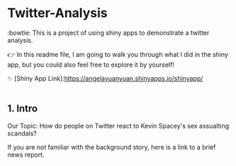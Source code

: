 # Twitter-Analysis

:bowtie: This is a project of using shiny apps to demonstrate a twitter analysis.<br>

:point_right: In this readme file, I am going to walk you through what I did in the shiny app, but you could also feel free to explore it by yourself!<br>

:sparkles: [Shiny App Link]:https://angelayuanyuan.shinyapps.io/shinyapp/
<br>
<br>

## 1. Intro

Our Topic: How do people on Twitter react to Kevin Spacey's sex assualting scandals?<br>

If you are not familiar with the background story, here is a link to a brief news report.<br>

[Kevin Spacey apologizes for alleged sex assault with a minor]:http://www.cnn.com/2017/10/30/entertainment/kevin-spacey-allegations-anthony-rapp/index.html

